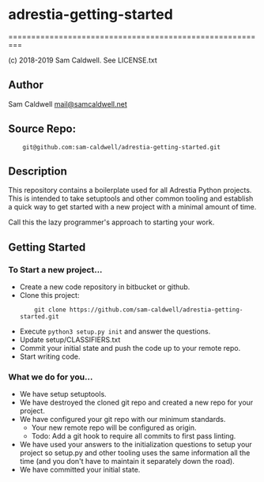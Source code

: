 # adrestia-getting-started
=========================================================

(c) 2018-2019 Sam Caldwell.  See LICENSE.txt

## Author
Sam Caldwell <mail@samcaldwell.net>

## Source Repo:
        git@github.com:sam-caldwell/adrestia-getting-started.git

## Description
This repository contains a boilerplate used for all Adrestia Python
projects.  This is intended to take setuptools and other common tooling
and establish a quick way to get started with a new project with a minimal
amount of time.

Call this the lazy programmer's approach to starting
your work.

## Getting Started
### To Start a new project...
* Create a new code repository in bitbucket or github.
* Clone this project:
    ```
        git clone https://github.com/sam-caldwell/adrestia-getting-started.git
    ```
* Execute `python3 setup.py init` and answer the questions.
* Update setup/CLASSIFIERS.txt
* Commit your initial state and push the code up to your remote repo.
* Start writing code.

### What we do for you...
* We have setup setuptools.
* We have destroyed the cloned git repo and created a new repo for your project.
* We have configured your git repo with our minimum standards.
    * Your new remote repo will be configured as origin.
    * Todo: Add a git hook to require all commits to first pass linting.
* We have used your answers to the initialization questions to
  setup your project so setup.py and other tooling uses the same information
  all the time (and you don't have to maintain it separately down the road).
* We have committed your initial state.


